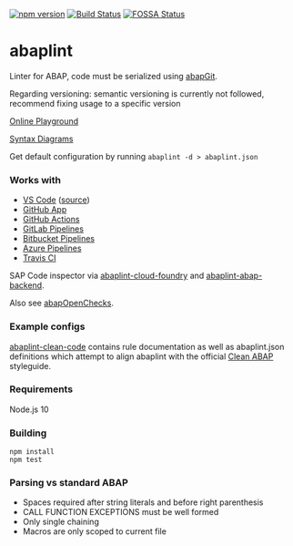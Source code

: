 [![npm version](https://badge.fury.io/js/abaplint.svg)](https://badge.fury.io/js/abaplint)
[![Build Status](https://github.com/abaplint/abaplint/workflows/Main/badge.svg)](https://github.com/abaplint/abaplint/actions)
[![FOSSA Status](https://app.fossa.io/api/projects/git%2Bgithub.com%2Fabaplint%2Fabaplint.svg?type=shield)](https://app.fossa.io/projects/git%2Bgithub.com%2Fabaplint%2Fabaplint?ref=badge_shield)

# abaplint

Linter for ABAP, code must be serialized using [abapGit](https://github.com/larshp/abapGit).

Regarding versioning: semantic versioning is currently not followed, recommend fixing usage to a specific version

[Online Playground](https://playground.abaplint.org)

[Syntax Diagrams](https://syntax.abaplint.org)

Get default configuration by running `abaplint -d > abaplint.json`

### Works with
* [VS Code](https://marketplace.visualstudio.com/items?itemName=larshp.vscode-abaplint) ([source](https://github.com/abaplint/vscode-abaplint))
* [GitHub App](https://github.com/apps/abaplint)
* [GitHub Actions](https://github.com/abaplint/actions-abaplint)
* [GitLab Pipelines](https://gitlab.com/sbu-absw/abaplint-example)
* [Bitbucket Pipelines](https://bitbucket.org/larshp/abaplint_pipeline)
* [Azure Pipelines](https://github.com/abaplint/azure-devops-example)
* [Travis CI](https://blogs.sap.com/2018/12/25/automatic-checking-of-your-abap-code-in-githubgitlab-with-ci-and-abaplint/)

SAP Code inspector via [abaplint-cloud-foundry](https://github.com/abaplint/abaplint-cloud-foundry) and [abaplint-abap-backend](https://github.com/abaplint/abaplint-abap-backend).

Also see [abapOpenChecks](https://github.com/larshp/abapOpenChecks).

### Example configs

[abaplint-clean-code](https://github.com/FreHu/abaplint-clean-code) contains rule documentation as well as abaplint.json definitions which attempt to align abaplint with the official [Clean ABAP](https://github.com/SAP/styleguides/blob/master/clean-abap/CleanABAP.md) styleguide.

### Requirements
Node.js 10

### Building
```
npm install
npm test
```

### Parsing vs standard ABAP
* Spaces required after string literals and before right parenthesis
* CALL FUNCTION EXCEPTIONS must be well formed
* Only single chaining
* Macros are only scoped to current file
